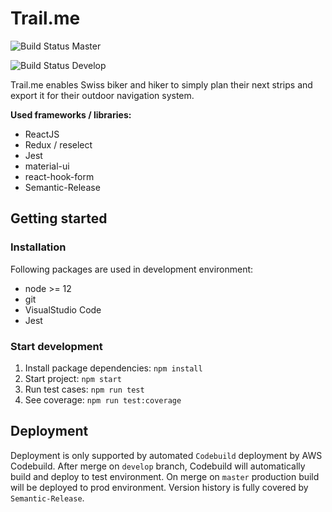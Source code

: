 # Trail.me

![Build Status Master](https://codebuild.us-east-1.amazonaws.com/badges?uuid=eyJlbmNyeXB0ZWREYXRhIjoieDJDbzdvdWZkRDZFNXFxSlRJYnNjcGgrWFk5L0hIaTMwSWFodERua002U0s1NWFERTMrenl4TGpLTEFXaUVYeC81UXhZQ2IzYTlkT0l4RGd6TGZxckVRPSIsIml2UGFyYW1ldGVyU3BlYyI6IldwNnBNdk1aZGh0cGtuOVUiLCJtYXRlcmlhbFNldFNlcmlhbCI6MX0%3D&branch=master)

![Build Status Develop](https://codebuild.us-east-1.amazonaws.com/badges?uuid=eyJlbmNyeXB0ZWREYXRhIjoiTENIOFlGdEJFYXUvZ3VvWTM1aHJObkhRcFoyVFdkY0JuTGF0K2JNYUVXSlhCU0tNYVJhQmtqK1AzMjVpQVlFaU1BdWFGQm9tTkxpMzNNZkNxdFB5MUtRPSIsIml2UGFyYW1ldGVyU3BlYyI6InBDUlRBSUFSU0hwTFJEZVUiLCJtYXRlcmlhbFNldFNlcmlhbCI6MX0%3D&branch=master)


Trail.me enables Swiss biker and hiker to simply plan their next strips and export it for their outdoor navigation system.

**Used frameworks / libraries:**
- ReactJS
- Redux / reselect
- Jest
- material-ui
- react-hook-form
- Semantic-Release

## Getting started

### Installation
Following packages are used in development environment:
- node >= 12
- git
- VisualStudio Code
- Jest

### Start development
1. Install package dependencies: `npm install`
2. Start project: `npm start`
3. Run test cases: `npm run test`
4. See coverage: `npm run test:coverage`

## Deployment

Deployment is only supported by automated `Codebuild` deployment by AWS Codebuild. After merge on `develop` branch, Codebuild will automatically build and deploy to test environment. On merge on `master` production build will be deployed to prod environment. Version history is fully covered by `Semantic-Release`.

